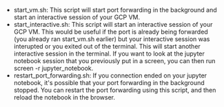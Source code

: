 - start_vm.sh: This script will start port forwarding in the background and start an interactive session of your GCP VM. 
- start_interactive.sh: This script will start an interactive session of your GCP VM. This would be useful if the port is already being forwarded (you already ran start_vm.sh earlier) but your interactive session was interupted or you exited out of the terminal. This will start another interactive session in the terminal. If you want to look at the jupyter notebook session that you previously put in a screen, you can then run screen -r jupyter_notebook.
- restart_port_forwarding.sh: If you connection ended on your jupyter notebook, it's possible that your port forwarding in the background stopped. You can restart the port forwarding using this script, and then reload the notebook in the browser.
